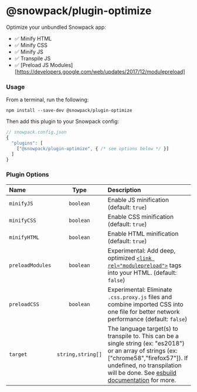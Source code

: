 # @snowpack/plugin-optimize

Optimize your unbundled Snowpack app:

- ✅ Minify HTML
- ✅ Minify CSS
- ✅ Minify JS
- ✅ Transpile JS
- ✅ [Preload JS Modules][https://developers.google.com/web/updates/2017/12/modulepreload]

### Usage

From a terminal, run the following:

```
npm install --save-dev @snowpack/plugin-optimize
```

Then add this plugin to your Snowpack config:

```js
// snowpack.config.json
{
  "plugins": [
    ["@snowpack/plugin-optimize", { /* see options below */ }]
  ]
}
```

### Plugin Options

| Name             |       Type        | Description                                                                                                                                                                                                                                                    |
| :--------------- | :---------------: | :------------------------------------------------------------------------------------------------------------------------------------------------------------------------------------------------------------------------------------------------------------- |
| `minifyJS`       |     `boolean`     | Enable JS minification (default: `true`)                                                                                                                                                                                                                       |
| `minifyCSS`      |     `boolean`     | Enable CSS minification (default: `true`)                                                                                                                                                                                                                      |
| `minifyHTML`     |     `boolean`     | Enable HTML minification (default: `true`)                                                                                                                                                                                                                     |
| `preloadModules` |     `boolean`     | Experimental: Add deep, optimized [`<link rel="modulepreload">`](https://developers.google.com/web/updates/2017/12/modulepreload) tags into your HTML. (default: `false`)                                                                                      |
| `preloadCSS`     |     `boolean`     | Experimental: Eliminate `.css.proxy.js` files and combine imported CSS into one file for better network performance (default: `false`)                                                                                                                         |
| `target`         | `string,string[]` | The language target(s) to transpile to. This can be a single string (ex: "es2018") or an array of strings (ex: ["chrome58","firefox57"]). If undefined, no transpilation will be done. See [esbuild documentation](https://github.com/evanw/esbuild) for more. |
